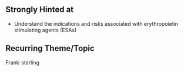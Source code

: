 

## Strongly Hinted at
- Understand the indications and risks associated with erythropoietin stimulating agents (ESAs)


## Recurring Theme/Topic
Frank-starling